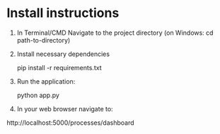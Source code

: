 # Install instructions

1. In Terminal/CMD Navigate to the project directory
  (on Windows: cd path-to-directory)
  
2. Install necessary dependencies
  
   pip install -r requirements.txt
   
3. Run the application:
 
   python app.py
   
 4. In your web browser navigate to:
 
   http://localhost:5000/processes/dashboard